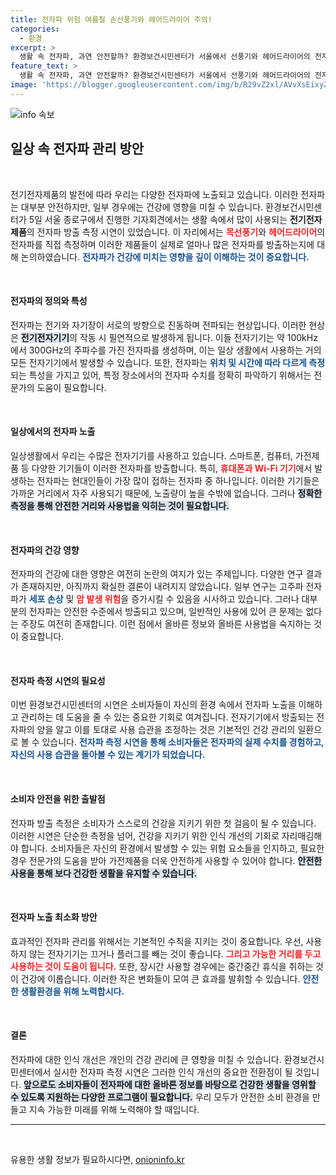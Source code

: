 ```yaml
---
title: 전자파 위험 여름철 손선풍기와 헤어드라이어 주의!
categories:
  - 환경
excerpt: >
  생활 속 전자파, 과연 안전할까? 환경보건시민센터가 서울에서 선풍기와 헤어드라이어의 전자파 방출을 측정하는 시연을 통해 우리의 건강을 위협하는 숨겨진 사실을 밝혀냅니다!
feature_text: >
  생활 속 전자파, 과연 안전할까? 환경보건시민센터가 서울에서 선풍기와 헤어드라이어의 전자파 방출을 측정하는 시연을 통해 우리의 건강을 위협하는 숨겨진 사실을 밝혀냅니다!
image: 'https://blogger.googleusercontent.com/img/b/R29vZ2xl/AVvXsEixyZcFfHzMRdzZMjFBmAUKJYCLCGyLL1o632UiGVXcaFdKo_bkvkuCioo0uUKlGfBVcT3P84aROyZIXSBEx3Aw5nCQ3pTgDom1WDC4m8eifvWiAmWEEVb4x6G_l8C0QH225ldMjyaFvpxGEBGNO37VmDTDMHGhJPq73UglMfDca1-0aw/s1600/blogspot.png'
---
```


<p><img src="https://blogger.googleusercontent.com/img/b/R29vZ2xl/AVvXsEixyZcFfHzMRdzZMjFBmAUKJYCLCGyLL1o632UiGVXcaFdKo_bkvkuCioo0uUKlGfBVcT3P84aROyZIXSBEx3Aw5nCQ3pTgDom1WDC4m8eifvWiAmWEEVb4x6G_l8C0QH225ldMjyaFvpxGEBGNO37VmDTDMHGhJPq73UglMfDca1-0aw/s1600/blogspot.png" alt="info 속보" /></p>

<h2 data-ke-size="size26">일상 속 전자파 관리 방안</h2>

<p data-ke-size="size16">&nbsp;</p>

<p>전기전자제품의 발전에 따라 우리는 다양한 전자파에 노출되고 있습니다. 이러한 전자파는 대부분 안전하지만, 일부 경우에는 건강에 영향을 미칠 수 있습니다. 환경보건시민센터가 5일 서울 종로구에서 진행한 기자회견에서는 생활 속에서 많이 사용되는 <b>전기전자제품</b>의 전자파 방출 측정 시연이 있었습니다. 이 자리에서는 <b><span style="color: #ee2323;">목선풍기</span></b>와 <b><span style="color: #ee2323;">헤어드라이어</span></b>의 전자파를 직접 측정하며 이러한 제품들이 실제로 얼마나 많은 전자파를 방출하는지에 대해 논의하였습니다. <b><span style="color: #1a5490;">전자파가 건강에 미치는 영향을 깊이 이해하는 것이 중요합니다.</span></b> </p>

<p data-ke-size="size16">&nbsp;</p>

<h4>전자파의 정의와 특성</h4>

<p>전자파는 전기와 자기장이 서로의 방향으로 진동하며 전파되는 현상입니다. 이러한 현상은 <b><span style="background-color: #21538527;">전기전자기기</span></b>의 작동 시 필연적으로 발생하게 됩니다. 이들 전자기기는 약 100kHz에서 300GHz의 주파수를 가진 전자파를 생성하며, 이는 일상 생활에서 사용하는 거의 모든 전자기기에서 발생할 수 있습니다. 또한, 전자파는 <b><span style="color: #1a5490;">위치 및 시간에 따라 다르게 측정</span></b>되는 특성을 가지고 있어, 특정 장소에서의 전자파 수치를 정확히 파악하기 위해서는 전문가의 도움이 필요합니다.</p>

<p data-ke-size="size16">&nbsp;</p>

<h4>일상에서의 전자파 노출</h4>

<p>일상생활에서 우리는 수많은 전자기기를 사용하고 있습니다. 스마트폰, 컴퓨터, 가전제품 등 다양한 기기들이 이러한 전자파를 방출합니다. 특히, <b><span style="color: #ee2323;">휴대폰과 Wi-Fi 기기</span></b>에서 발생하는 전자파는 현대인들이 가장 많이 접하는 전자파 중 하나입니다. 이러한 기기들은 가까운 거리에서 자주 사용되기 때문에, 노출량이 높을 수밖에 없습니다. 그러나 <b><span style="background-color: #21538527;">정확한 측정을 통해 안전한 거리와 사용법을 익히는 것이 필요합니다.</span></b></p>

<p data-ke-size="size16">&nbsp;</p>

<h4>전자파의 건강 영향</h4>

<p>전자파의 건강에 대한 영향은 여전히 논란의 여지가 있는 주제입니다. 다양한 연구 결과가 존재하지만, 아직까지 확실한 결론이 내려지지 않았습니다. 일부 연구는 고주파 전자파가 <b><span style="color: #1a5490;">세포 손상</span></b> 및 <b><span style="color: #ee2323;">암 발생 위험</span></b>을 증가시킬 수 있음을 시사하고 있습니다. 그러나 대부분의 전자파는 안전한 수준에서 방출되고 있으며, 일반적인 사용에 있어 큰 문제는 없다는 주장도 여전히 존재합니다. 이런 점에서 올바른 정보와 올바른 사용법을 숙지하는 것이 중요합니다. </p>

<p data-ke-size="size16">&nbsp;</p>

<h4>전자파 측정 시연의 필요성</h4>

<p>이번 환경보건시민센터의 시연은 소비자들이 자신의 환경 속에서 전자파 노출을 이해하고 관리하는 데 도움을 줄 수 있는 중요한 기회로 여겨집니다. 전자기기에서 방출되는 전자파의 양을 알고 이를 토대로 사용 습관을 조정하는 것은 기본적인 건강 관리의 일환으로 볼 수 있습니다. <b><span style="color: #1a5490;">전자파 측정 시연을 통해 소비자들은 전자파의 실제 수치를 경험하고, 자신의 사용 습관을 돌아볼 수 있는 계기가 되었습니다.</span></b></p>

<p data-ke-size="size16">&nbsp;</p>

<h4>소비자 안전을 위한 출발점</h4>

<p>전자파 방출 측정은 소비자가 스스로의 건강을 지키기 위한 첫 걸음이 될 수 있습니다. 이러한 시연은 단순한 측정을 넘어, 건강을 지키기 위한 인식 개선의 기회로 자리매김해야 합니다. 소비자들은 자신의 환경에서 발생할 수 있는 위험 요소들을 인지하고, 필요한 경우 전문가의 도움을 받아 가전제품을 더욱 안전하게 사용할 수 있어야 합니다. <b><span style="background-color: #21538527;">안전한 사용을 통해 보다 건강한 생활을 유지할 수 있습니다.</span></b></p>

<p data-ke-size="size16">&nbsp;</p>

<h4>전자파 노출 최소화 방안</h4>

<p>효과적인 전자파 관리를 위해서는 기본적인 수칙을 지키는 것이 중요합니다. 우선, 사용하지 않는 전자기기는 끄거나 플러그를 빼는 것이 좋습니다. <b><span style="color: #ee2323;">그리고 가능한 거리를 두고 사용하는 것이 도움이 됩니다.</span></b> 또한, 장시간 사용할 경우에는 중간중간 휴식을 취하는 것이 건강에 이롭습니다. 이러한 작은 변화들이 모여 큰 효과를 발휘할 수 있습니다. <b><span style="color: #1a5490;">안전한 생활환경을 위해 노력합시다.</span></b></p>

<p data-ke-size="size16">&nbsp;</p>

<h4>결론</h4>

<p>전자파에 대한 인식 개선은 개인의 건강 관리에 큰 영향을 미칠 수 있습니다. 환경보건시민센터에서 실시한 전자파 측정 시연은 그러한 인식 개선의 중요한 전환점이 될 것입니다. <b><span style="background-color: #21538527;">앞으로도 소비자들이 전자파에 대한 올바른 정보를 바탕으로 건강한 생활을 영위할 수 있도록 지원하는 다양한 프로그램이 필요합니다.</span></b> 우리 모두가 안전한 소비 환경을 만들고 지속 가능한 미래를 위해 노력해야 할 때입니다. </p>

<hr>

<p data-ke-size="size16">&nbsp;</p>
유용한 생활 정보가 필요하시다면, <a href="https://onioninfo.kr" rel="dofollow">onioninfo.kr</a>


